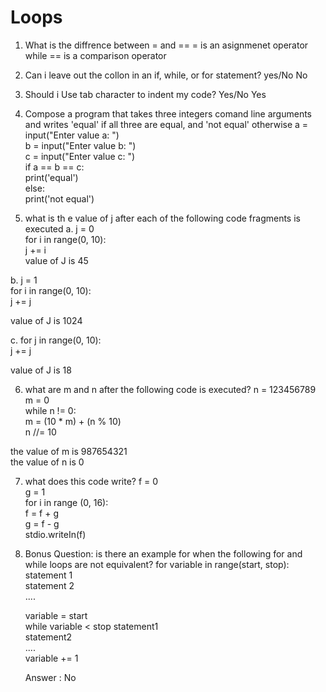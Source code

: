 # Loops
1. What is the diffrence between = and ==
= is an asignmenet operator while == is a comparison operator

2. Can i leave out the collon in an if, while, or for statement? yes/No
No 

3. Should i Use tab character to indent my code? Yes/No
Yes

4. Compose a program that takes three integers comand line arguments and writes 'equal' if all three are equal, and 'not equal' otherwise
a = input("Enter value a: ")  
b = input("Enter value b: ")  
c = input("Enter value c: ")  
if a == b == c:  
    print('equal')  
else:   
    print('not equal')  

5. what is th e value of j after each of the following code fragments is executed
a. j = 0  
    for i in range(0, 10):  
        j += i  
value of J is 45  

b. j = 1  
    for i in range(0, 10):  
        j += j  

value of J is 1024  

c. for j in range(0, 10):  
    j += j  

value of J is 18  

6. what are m and n after the following code is executed?
n = 123456789  
m = 0  
while n != 0:  
    m = (10 * m) + (n % 10)  
    n //= 10  

the value of m is 987654321  
the value of n is 0  

7. what does this code write?
f = 0  
g = 1  
for i in range (0, 16):  
    f = f + g  
    g = f - g  
    stdio.writeIn(f)  

8. Bonus Question: is there an example for when the following for and while loops are not equivalent?
for variable in range(start, stop):  
    statement 1  
    statement 2  
    ....  
      
    variable = start  
    while variable < stop
        statement1  
        statement2  
        ....  
        variable += 1  
    
    Answer : No  


    